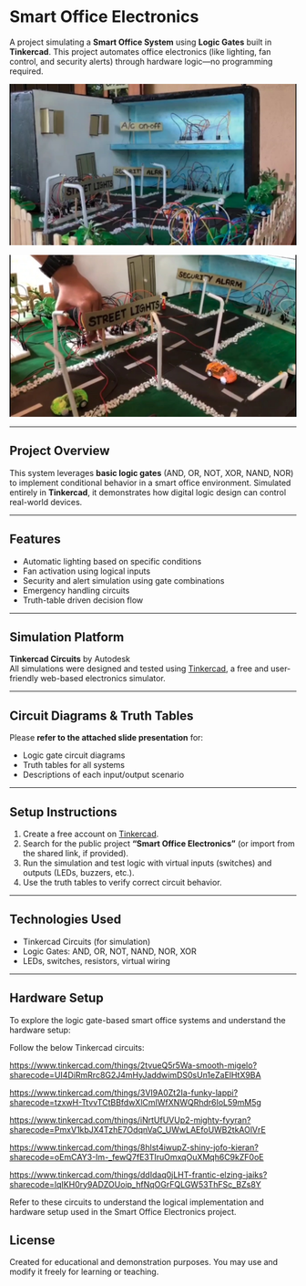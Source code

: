 #  Smart Office Electronics

A project simulating a **Smart Office System** using **Logic Gates** built in **Tinkercad**. This project automates office electronics (like lighting, fan control, and security alerts) through hardware logic—no programming required.

![Smart Office Screenshot](https://raw.githubusercontent.com/AmjadAzward/Smart-Office/main/Images/WhatsApp%20Image%202025-06-19%20at%2011.50.02_08c516ad.jpg)

![Smart Office Screenshot](https://raw.githubusercontent.com/AmjadAzward/Smart-Office/main/Images/WhatsApp%20Image%202025-06-19%20at%2011.50.02_d95d2446.jpg)

---

##  Project Overview

This system leverages **basic logic gates** (AND, OR, NOT, XOR, NAND, NOR) to implement conditional behavior in a smart office environment. Simulated entirely in **Tinkercad**, it demonstrates how digital logic design can control real-world devices.

---

##  Features

-  Automatic lighting based on specific conditions
-  Fan activation using logical inputs
-  Security and alert simulation using gate combinations
-  Emergency handling circuits
-  Truth-table driven decision flow

---

##  Simulation Platform

 **Tinkercad Circuits** by Autodesk  
All simulations were designed and tested using [Tinkercad](https://www.tinkercad.com/), a free and user-friendly web-based electronics simulator.

---

##  Circuit Diagrams & Truth Tables

 Please **refer to the attached slide presentation** for:
- Logic gate circuit diagrams
- Truth tables for all systems
- Descriptions of each input/output scenario

---

##  Setup Instructions

1.  Create a free account on [Tinkercad](https://www.tinkercad.com/).
2.  Search for the public project **“Smart Office Electronics”** (or import from the shared link, if provided).
3.  Run the simulation and test logic with virtual inputs (switches) and outputs (LEDs, buzzers, etc.).
4.  Use the truth tables to verify correct circuit behavior.

---

##  Technologies Used

- Tinkercad Circuits (for simulation)
- Logic Gates: AND, OR, NOT, NAND, NOR, XOR
- LEDs, switches, resistors, virtual wiring

---
##  Hardware Setup
To explore the logic gate-based smart office systems and understand the hardware setup:

Follow the below Tinkercad circuits:

https://www.tinkercad.com/things/2tvueQ5r5Wa-smooth-migelo?sharecode=UI4DiRmRrc8G2J4mHyJaddwimDS0sUn1eZaElHtX9BA

https://www.tinkercad.com/things/3VI9A0Zt2Ia-funky-lappi?sharecode=tzxwH-TtvvTCtBBfdwXlCmIWfXNWQRhdr6IoL59mM5g

https://www.tinkercad.com/things/iNrtUfUVUp2-mighty-fyyran?sharecode=PmxV1kbJX4TzhE7OdqnVaC_UWwLAEfoUWB2tkAOlVrE

https://www.tinkercad.com/things/8hlst4iwupZ-shiny-jofo-kieran?sharecode=oEmCAY3-Im-_fewQ7fE3TIruOmxqOuXMqh6C9kZF0oE

https://www.tinkercad.com/things/ddIdaq0jLHT-frantic-elzing-jaiks?sharecode=lqIKH0ry9ADZOUoip_hfNqOGrFQLGW53ThFSc_BZs8Y

Refer to these circuits to understand the logical implementation and hardware setup used in the Smart Office Electronics project.

##  License

Created for educational and demonstration purposes. You may use and modify it freely for learning or teaching.


